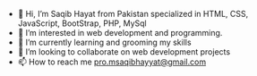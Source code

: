 - 👋 Hi, I’m Saqib Hayat from Pakistan specialized in HTML, CSS, JavaScript, BootStrap, PHP, MySql
- 👀 I’m interested in web development and programming.
- 🌱 I’m currently learning and grooming my skills
- 💞️ I’m looking to collaborate on web development projects
- 📫 How to reach me pro.msaqibhayyat@gmail.com

<!---
pro-saqib/pro-saqib is a ✨ special ✨ repository because its `README.md` (this file) appears on your GitHub profile.
You can click the Preview link to take a look at your changes.
--->
